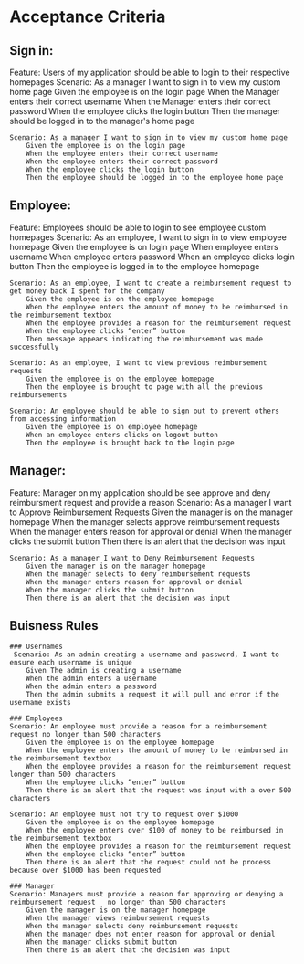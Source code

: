 # Acceptance Criteria  

## Sign in: 
Feature: Users of my application should be able to login to their respective homepages 
    Scenario: As a manager I want to sign in to view my custom home page 
        Given the employee is on the login page 
        When the Manager enters their correct username 
        When the Manager enters their correct password 
        When the employee clicks the login button 
        Then the manager should be logged in to the manager's home page 

    Scenario: As a manager I want to sign in to view my custom home page 
        Given the employee is on the login page 
        When the employee enters their correct username 
        When the employee enters their correct password 
        When the employee clicks the login button 
        Then the employee should be logged in to the employee home page 

## Employee:  
Feature: Employees should be able to login to see employee custom homepages 
    Scenario: As an employee, I want to sign in to view employee homepage 
        Given the employee is on login page 
        When employee enters username 
        When employee enters password 
        When an employee clicks login button 
        Then the employee is logged in to the employee homepage 

    Scenario: As an employee, I want to create a reimbursement request to get money back I spent for the company 
        Given the employee is on the employee homepage 
        When the employee enters the amount of money to be reimbursed in the reimbursement textbox 
        When the employee provides a reason for the reimbursement request 	    
        When the employee clicks “enter” button 
        Then message appears indicating the reimbursement was made successfully 

    Scenario: As an employee, I want to view previous reimbursement requests 
        Given the employee is on the employee homepage 
        Then the employee is brought to page with all the previous reimbursements 

    Scenario: An employee should be able to sign out to prevent others from accessing information 
        Given the employee is on employee homepage 
        When an employee enters clicks on logout button 
        Then the employee is brought back to the login page 

    

## Manager: 
Feature: Manager on my application should be see approve and deny reimbursment request and provide a reason
    Scenario: As a manager I want to Approve Reimbursement Requests 
        Given the manager is on the manager homepage 
        When the manager selects approve reimbursement requests 
        When    the manager enters reason for approval or denial 
        When the manager clicks the submit button 
        Then there is an alert that the decision was input 

    Scenario: As a manager I want to Deny Reimbursement Requests 
        Given the manager is on the manager homepage 
        When the manager selects to deny reimbursement requests 
        When the manager enters reason for approval or denial 
        When the manager clicks the submit button 
        Then there is an alert that the decision was input 

## Buisness Rules
    ### Usernames
     Scenario: As an admin creating a username and password, I want to ensure each username is unique  
        Given The admin is creating a username 
        When the admin enters a username  
        When the admin enters a password  
        Then the admin submits a request it will pull and error if the username exists 

    ### Employees
    Scenario: An employee must provide a reason for a reimbursement request no longer than 500 characters 
        Given the employee is on the employee homepage 
        When the employee enters the amount of money to be reimbursed in the reimbursement textbox 
        When the employee provides a reason for the reimbursement request longer than 500 characters 
        When the employee clicks “enter” button 
        Then there is an alert that the request was input with a over 500 characters  

    Scenario: An employee must not try to request over $1000 
        Given the employee is on the employee homepage 
        When the employee enters over $100 of money to be reimbursed in the reimbursement textbox 
        When the employee provides a reason for the reimbursement request 	    
        When the employee clicks “enter” button 
        Then there is an alert that the request could not be process because over $1000 has been requested 

    ### Manager 
    Scenario: Managers must provide a reason for approving or denying a reimbursement request  	no longer than 500 characters 
        Given the manager is on the manager homepage 
        When the manager views reimbursement requests  
        When the manager selects deny reimbursement requests 
        When the manager does not enter reason for approval or denial 
        When the manager clicks submit button 
        Then there is an alert that the decision was input 




 

 

 

 

 

 

 